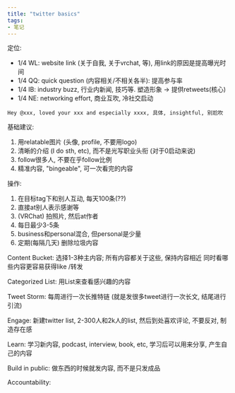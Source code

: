 ```yaml
---
title: "twitter basics"
tags:
- 笔记
---
```





定位:
- 1/4 WL: website link (关于自我, 关于vrchat, 等), 用link的原因是提高曝光时间
- 1/4 QQ: quick question (内容相关/不相关各半): 提高参与率
- 1/4 IB: industry buzz, 行业内新闻, 技巧等. 塑造形象 -> 提供retweets(核心)
- 1/4 NE: networking effort, 商业互吹, 冷社交启动
```
Hey @xxx, loved your xxx and especially xxxx, 具体, insightful, 别尬吹
```

基础建议:
1. 用relatable图片 (头像, profile, 不要用logo)
2. 清晰的介绍 (I do sth, etc), 而不是光写职业头衔 (对于0启动来说)
3. follow很多人, 不要在乎follow比例
4. 精准内容, "bingeable", 可一次看完的内容


操作:
1. 在目标tag下和别人互动, 每天100条(??)
2. 直接at别人表示感谢等
3. (VRChat) 拍照片, 然后at作者
4. 每日最少3-5条
5. business和personal混合, 但personal是少量
6. 定期(每隔几天) 删除垃圾内容


Content Bucket:
选择1-3种主内容; 所有内容都关于这些, 保持内容相近
同时看哪些内容更容易获得like /转发

Categorized List:
用List来查看感兴趣的内容

Tweet Storm:
每周进行一次长推特链 (就是发很多tweet进行一次长文, 结尾进行引流)

Engage:
新建twitter list, 2-300人和2k人的list, 然后到处喜欢评论, 不要反对, 制造存在感

Learn:
学习新内容, podcast, interview, book, etc, 学习后可以用来分享, 产生自己的内容

Build in public:
做东西的时候就发内容, 而不是只发成品

Accountability: